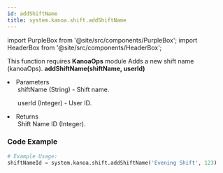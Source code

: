 ```yaml
---
id: addShiftName
title: system.kanoa.shift.addShiftName
---
```


import PurpleBox from '@site/src/components/PurpleBox';
import HeaderBox from '@site/src/components/HeaderBox';

<PurpleBox>This function requires <b>KanoaOps</b> module</PurpleBox>
<HeaderBox header="Description">Adds a new shift name (kanoaOps).</HeaderBox>
<HeaderBox header="Syntax">
    <b>addShiftName(shiftName, userId)</b>
    <li>Parameters <br />
        <ul>shiftName (String) - Shift name.</ul>
        <ul>userId (Integer) - User ID.</ul>
    </li>
    <li>Returns <br />
        <ul>Shift Name ID (Integer).</ul>
    </li>
</HeaderBox>

### Code Example

```python
# Example Usage:
shiftNameId = system.kanoa.shift.addShiftName('Evening Shift', 123)

